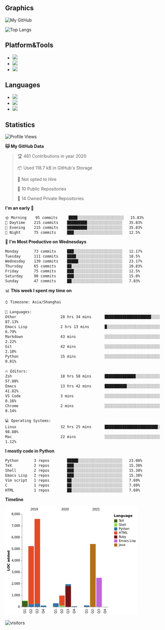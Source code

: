 ## Graphics

![My GitHub](https://github-readme-stats.vercel.app/api?username=SteamedFish&count_private=true&show_icons=true&theme=buefy&include_all_commits=true)

![Top Langs](https://github-readme-stats.vercel.app/api/top-langs/?username=SteamedFish&theme=buefy&hide=ruby&count_private=true&show_icons=true&layout=compact)

## Platform&Tools

* [![](https://img.shields.io/badge/ArchLinux--purple?style=flat-square&logo=ArchLinux)](https://www.archlinux.org/)
* [![](https://img.shields.io/badge/Gentoo-testing-purple?style=flat-square&logo=Gentoo)](https://www.gentoo.org/)
* [![](https://img.shields.io/badge/Doom%20Emacs-28-blue?style=flat-square&logo=Gnu%20emacs&logoColor=white)](https://www.gnu.org/software/emacs/)

## Languages

* [![](https://img.shields.io/badge/-Python-3776AB?style=flat-square&logo=python&logoColor=white)](https://www.python.org/)
* [![](https://img.shields.io/badge/-Bash-00ADD8?style=flat-square&logo=Gnu-bash&logoColor=white)](https://www.gnu.org/software/bash/)
* [![](https://img.shields.io/badge/-Go-00ADD8?style=flat-square&logo=go&logoColor=white)](https://golang.org/)

## Statistics

<!--START_SECTION:waka-->
![Profile Views](http://img.shields.io/badge/Profile%20Views-89-blue)

**🐱 My GitHub Data** 

> 🏆 481 Contributions in year 2020
 > 
> 📦 Used 118.7 kB in GitHub's Storage 
 > 
> 🚫 Not opted to Hire
 > 
> 📜 10 Public Repositories 
 > 
> 🔑 14 Owned Private Repositories 

**I'm an early 🐤** 

```text
🌞 Morning    95 commits     ████░░░░░░░░░░░░░░░░░░░░░   15.83% 
🌆 Daytime    215 commits    █████████░░░░░░░░░░░░░░░░   35.83% 
🌃 Evening    215 commits    █████████░░░░░░░░░░░░░░░░   35.83% 
🌙 Night      75 commits     ███░░░░░░░░░░░░░░░░░░░░░░   12.5%

```
📅 **I'm Most Productive on Wednesdays** 

```text
Monday       73 commits     ███░░░░░░░░░░░░░░░░░░░░░░   12.17% 
Tuesday      111 commits    ████░░░░░░░░░░░░░░░░░░░░░   18.5% 
Wednesday    139 commits    █████░░░░░░░░░░░░░░░░░░░░   23.17% 
Thursday     65 commits     ██░░░░░░░░░░░░░░░░░░░░░░░   10.83% 
Friday       75 commits     ███░░░░░░░░░░░░░░░░░░░░░░   12.5% 
Saturday     90 commits     ███░░░░░░░░░░░░░░░░░░░░░░   15.0% 
Sunday       47 commits     ██░░░░░░░░░░░░░░░░░░░░░░░   7.83%

```


📊 **This week I spent my time on** 

```text
⌚︎ Timezone: Asia/Shanghai

💬 Languages: 
Other                    28 hrs 34 mins      █████████████████████░░░░   87.13% 
Emacs Lisp               2 hrs 13 mins       █░░░░░░░░░░░░░░░░░░░░░░░░   6.79% 
Markdown                 43 mins             ░░░░░░░░░░░░░░░░░░░░░░░░░   2.22% 
Git                      42 mins             ░░░░░░░░░░░░░░░░░░░░░░░░░   2.18% 
Python                   15 mins             ░░░░░░░░░░░░░░░░░░░░░░░░░   0.81%

🔥 Editors: 
Zsh                      18 hrs 58 mins      ██████████████░░░░░░░░░░░   57.88% 
Emacs                    13 hrs 42 mins      ██████████░░░░░░░░░░░░░░░   41.82% 
VS Code                  3 mins              ░░░░░░░░░░░░░░░░░░░░░░░░░   0.16% 
Chrome                   2 mins              ░░░░░░░░░░░░░░░░░░░░░░░░░   0.14%

💻 Operating Systems: 
Linux                    32 hrs 25 mins      ████████████████████████░   98.88% 
Mac                      22 mins             ░░░░░░░░░░░░░░░░░░░░░░░░░   1.12%

```

**I mostly code in Python** 

```text
Python       3 repos        █████░░░░░░░░░░░░░░░░░░░░   23.08% 
TeX          2 repos        ███░░░░░░░░░░░░░░░░░░░░░░   15.38% 
Shell        2 repos        ███░░░░░░░░░░░░░░░░░░░░░░   15.38% 
Emacs Lisp   2 repos        ███░░░░░░░░░░░░░░░░░░░░░░   15.38% 
Vim script   1 repos        ██░░░░░░░░░░░░░░░░░░░░░░░   7.69% 
C            1 repos        ██░░░░░░░░░░░░░░░░░░░░░░░   7.69% 
HTML         1 repos        ██░░░░░░░░░░░░░░░░░░░░░░░   7.69%

```


**Timeline**

![Chart not found](https://github.com/SteamedFish/SteamedFish/blob/master/charts/bar_graph.png) 


<!--END_SECTION:waka-->

![visitors](https://visitor-badge.laobi.icu/badge?page_id=SteamedFish.SteamedFish)
